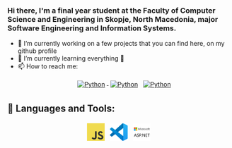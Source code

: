 

### Hi there, I'm a final year student at the Faculty of Computer Science and Engineering in Skopje, North Macedonia, major Software Engineering and Information Systems.

- 🔭 I’m currently working on a few projects that you can find here, on my github profile
- 🌱 I’m currently learning everything 🤣
- 📫 How to reach me: <p align="center">
 <a href="https://www.instagram.com/ivanovski__viktor/" target="_blank" rel="noopener noreferrer"> <img src="https://cdn.freelogovectors.net/wp-content/uploads/2016/12/instagram-logo1.png" alt="Python" height="40" style="vertical-align:top; margin:4px"> </a>
 <a href="https://www.linkedin.com/in/viktor-ivanovski-4978b8216/" target="_blank" rel="noopener noreferrer"> <img src="https://cdn.jsdelivr.net/npm/simple-icons@v3/icons/linkedin.svg" alt="Python" height="40" style="vertical-align:top; margin:4px"></a>
 <a href="mailto:ivanovskiviktor3001@gmail.com"> <img src="https://cdn.jsdelivr.net/npm/simple-icons@v3/icons/gmail.svg" alt="Python" height="40" style="vertical-align:top; margin:4px"></a>
</p>

## 🧰 Languages and Tools:
<p align="center">
<img src="https://raw.githubusercontent.com/github/explore/80688e429a7d4ef2fca1e82350fe8e3517d3494d/topics/javascript/javascript.png" alt="Javascript " height="40" style="vertical-align:top; margin:4px"> 
<img src="https://raw.githubusercontent.com/github/explore/80688e429a7d4ef2fca1e82350fe8e3517d3494d/topics/visual-studio-code/visual-studio-code.png" alt="VS Code " height="40" style="vertical-align:top; margin:4px"> 
<img src="https://raw.githubusercontent.com/github/explore/80688e429a7d4ef2fca1e82350fe8e3517d3494d/topics/aspnet/aspnet.png" alt="Asp .Net " height="40" style="vertical-align:top; margin:4px">
</p>
